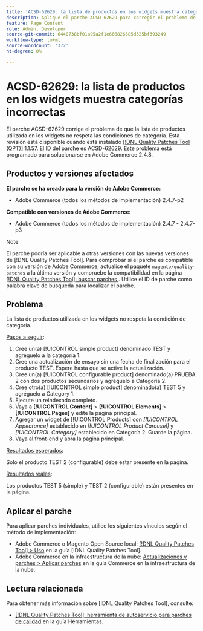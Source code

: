 ```yaml
---
title: 'ACSD-62629: la lista de productos en los widgets muestra categorías incorrectas'
description: Aplique el parche ACSD-62629 para corregir el problema de Adobe Commerce en el que una lista de productos utilizada en widgets no respeta las condiciones de categoría.
feature: Page Content
role: Admin, Developer
source-git-commit: 6440738bf01a95a2f1e666826685d325bf393249
workflow-type: tm+mt
source-wordcount: '372'
ht-degree: 0%

---
```



# ACSD-62629: la lista de productos en los widgets muestra categorías incorrectas

El parche ACSD-62629 corrige el problema de que la lista de productos utilizada en los widgets no respeta las condiciones de categoría. Esta revisión está disponible cuando está instalado [[!DNL Quality Patches Tool (QPT)]](/help/tools/quality-patches-tool/quality-patches-tool-to-self-serve-quality-patches.md) 1.1.57. El ID del parche es ACSD-62629. Este problema está programado para solucionarse en Adobe Commerce 2.4.8.

## Productos y versiones afectados

**El parche se ha creado para la versión de Adobe Commerce:**

* Adobe Commerce (todos los métodos de implementación) 2.4.7-p2

**Compatible con versiones de Adobe Commerce:**

* Adobe Commerce (todos los métodos de implementación) 2.4.7 - 2.4.7-p3

>[!NOTE]
>
>El parche podría ser aplicable a otras versiones con las nuevas versiones de [!DNL Quality Patches Tool]. Para comprobar si el parche es compatible con su versión de Adobe Commerce, actualice el paquete `magento/quality-patches` a la última versión y compruebe la compatibilidad en la página [[!DNL Quality Patches Tool]: buscar parches ](https://experienceleague.adobe.com/tools/commerce-quality-patches/index.html?lang=es). Utilice el ID de parche como palabra clave de búsqueda para localizar el parche.

## Problema

La lista de productos utilizada en los widgets no respeta la condición de categoría.

<u>Pasos a seguir</u>:

1. Cree un(a) [!UICONTROL simple product] denominado TEST y agréguelo a la categoría 1.
1. Cree una actualización de ensayo sin una fecha de finalización para el producto TEST. Espere hasta que se active la actualización.
1. Cree un(a) [!UICONTROL configurable product] denominado(a) PRUEBA 2 con dos productos secundarios y agréguelo a Categoría 2.
1. Cree otro(a) [!UICONTROL simple product] denominado(a) TEST 5 y agréguelo a Category 1.
1. Ejecute un reindexado completo.
1. Vaya a **[!UICONTROL Content]** > **[!UICONTROL Elements]** > **[!UICONTROL Pages]** y edite la página principal.
1. Agregar un widget de [!UICONTROL Products] con *[!UICONTROL Appearance]* establecido en *[!UICONTROL Product Carousel]* y *[!UICONTROL Category]* establecido en Categoría 2. Guarde la página.
1. Vaya al front-end y abra la página principal.

<u>Resultados esperados</u>:

Solo el producto TEST 2 (configurable) debe estar presente en la página.

<u>Resultados reales</u>:

Los productos TEST 5 (simple) y TEST 2 (configurable) están presentes en la página.

## Aplicar el parche

Para aplicar parches individuales, utilice los siguientes vínculos según el método de implementación:

* Adobe Commerce o Magento Open Source local: [[!DNL Quality Patches Tool] > Uso](/help/tools/quality-patches-tool/usage.md) en la guía [!DNL Quality Patches Tool].
* Adobe Commerce en la infraestructura de la nube: [Actualizaciones y parches > Aplicar parches](https://experienceleague.adobe.com/docs/commerce-cloud-service/user-guide/develop/upgrade/apply-patches.html?lang=es) en la guía Commerce en la infraestructura de la nube.


## Lectura relacionada

Para obtener más información sobre [!DNL Quality Patches Tool], consulte:

* [[!DNL Quality Patches Tool]: herramienta de autoservicio para parches de calidad](/help/tools/quality-patches-tool/quality-patches-tool-to-self-serve-quality-patches.md) en la guía Herramientas.
